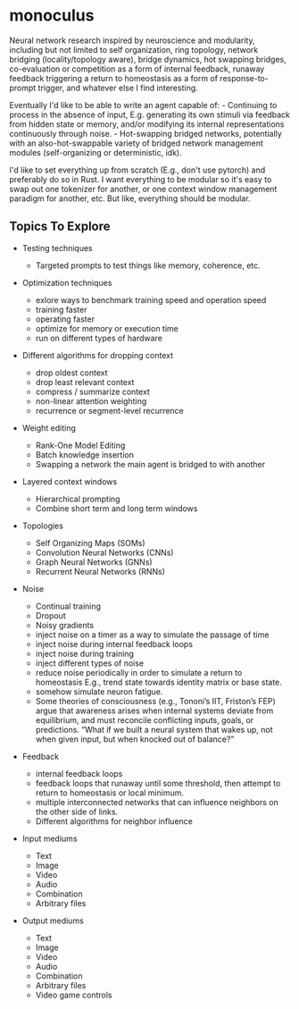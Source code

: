 # monoculus

Neural network research inspired by neuroscience and modularity, including but
not limited to self organization, ring topology, network bridging
(locality/topology aware), bridge dynamics, hot swapping bridges, co-evaluation
or competition as a form of internal feedback, runaway feedback triggering a
return to homeostasis as a form of response-to-prompt trigger, and whatever else
I find interesting.

Eventually I'd like to be able to write an agent capable of:
    - Continuing to process in the absence of input, E.g. generating its own
      stimuli via feedback from hidden state or memory, and/or modifying its
      internal representations continuously through noise.
    - Hot-swapping bridged networks, potentially with an also-hot-swappable
      variety of bridged network management modules (self-organizing or
      deterministic, idk).

I'd like to set everything up from scratch (E.g., don't use pytorch) and
preferably do so in Rust. I want everything to be modular so it's easy to swap
out one tokenizer for another, or one context window management paradigm for
another, etc. But like, everything should be modular.

## Topics To Explore

- Testing techniques
    - Targeted prompts to test things like memory, coherence, etc.

- Optimization techniques
    - exlore ways to benchmark training speed and operation speed
    - training faster
    - operating faster
    - optimize for memory or execution time
    - run on different types of hardware

- Different algorithms for dropping context
    - drop oldest context
    - drop least relevant context
    - compress / summarize context
    - non-linear attention weighting
    - recurrence or segment-level recurrence

- Weight editing
    - Rank-One Model Editing
    - Batch knowledge insertion
    - Swapping a network the main agent is bridged to with another

- Layered context windows
    - Hierarchical prompting
    - Combine short term and long term windows

- Topologies
    - Self Organizing Maps (SOMs)
    - Convolution Neural Networks (CNNs)
    - Graph Neural Networks (GNNs)
    - Recurrent Neural Networks (RNNs)

- Noise
    - Continual training
    - Dropout
    - Noisy gradients
    - inject noise on a timer as a way to simulate the passage of time
    - inject noise during internal feedback loops
    - inject noise during training
    - inject different types of noise
    - reduce noise periodically in order to simulate a return to homeostasis
      E.g., trend state towards identity matrix or base state.
    - somehow simulate neuron fatigue.
    - Some theories of consciousness (e.g., Tononi’s IIT, Friston’s FEP) argue
      that awareness arises when internal systems deviate from equilibrium, and
      must reconcile conflicting inputs, goals, or predictions. “What if we
      built a neural system that wakes up, not when given input, but when
      knocked out of balance?”

- Feedback
    - internal feedback loops
    - feedback loops that runaway until some threshold, then attempt to return
      to homeostasis or local minimum.
    - multiple interconnected networks that can influence neighbors on the other
      side of links.
    - Different algorithms for neighbor influence

- Input mediums
    - Text
    - Image
    - Video
    - Audio
    - Combination
    - Arbitrary files

- Output mediums
    - Text
    - Image
    - Video
    - Audio
    - Combination
    - Arbitrary files
    - Video game controls
